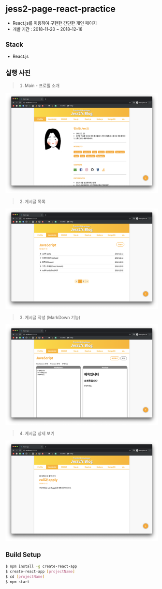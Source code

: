# jess2-page-react-practice

- React.js를 이용하여 구현한 간단한 개인 페이지
- 개발 기간 : 2018-11-20 ~ 2018-12-18

## Stack
- React.js

## 실행 사진
> 1. Main - 프로필 소개

![](https://raw.githubusercontent.com/JESS2/jess2-page-react-practice/master/src/assets/image/Screen%20Shot%202020-08-30%20at%2011.09.03%20AM.png)

> 2. 게시글 목록

![](https://raw.githubusercontent.com/JESS2/jess2-page-react-practice/master/src/assets/image/Screen%20Shot%202020-08-30%20at%2011.09.16%20AM.png)

> 3. 게시글 작성 (MarkDown 기능)

![](https://raw.githubusercontent.com/JESS2/jess2-page-react-practice/master/src/assets/image/Screen%20Shot%202020-08-30%20at%2011.10.06%20AM.png)

> 4. 게시글 상세 보기

![](https://raw.githubusercontent.com/JESS2/jess2-page-react-practice/master/src/assets/image/Screen%20Shot%202020-08-30%20at%2011.10.37%20AM.png)

## Build Setup
```bash
$ npm install -g create-react-app
$ create-react-app [projectName]
$ cd [projectName]
$ npm start
```
